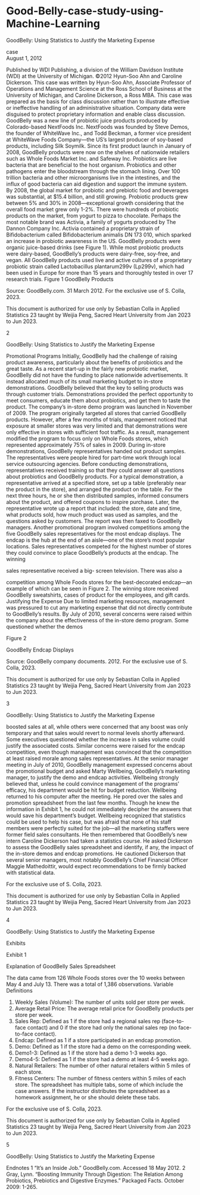 # Good-Belly-case-study-using-Machine-Learning

GoodBelly: Using Statistics to Justify the Marketing
Expense

case  
August 1, 2012

Published by WDI Publishing, a division of the William Davidson Institute (WDI) at the University of Michigan.
©2012 Hyun-Soo Ahn and Caroline Dickerson. This case was written by Hyun-Soo Ahn, Associate Professor of Operations and Management
Science at the Ross School of Business at the University of Michigan, and Caroline Dickerson, a Ross MBA. This case was prepared as
the basis for class discussion rather than to illustrate effective or ineffective handling of an administrative situation. Company data
were disguised to protect proprietary information and enable class discussion.
GoodBelly was a new line of probiotic juice products produced by Colorado-based NextFoods Inc.
NextFoods was founded by Steve Demos, the founder of WhiteWave Inc., and Todd Beckman, a former vice
president at WhiteWave Foods Company—the US’s largest producer of soy-based products, including Silk
Soymilk. Since its first product launch in January of 2008, GoodBelly products were now on the shelves of
nationwide retailers such as Whole Foods Market Inc. and Safeway Inc.
Probiotics are live bacteria that are beneficial to the host organism. Probiotics and other pathogens
enter the bloodstream through the stomach lining. Over 100 trillion bacteria and other microorganisms
live in the intestines, and the influx of good
bacteria can aid digestion and support the
immune system. By 2008, the global market for
probiotic and prebiotic food and beverages was
substantial, at $15.4 billion, and still growing.
Probiotic products grew between 5% and 30%
in 2008—exceptional growth considering
that the overall food market grew only 1-2%.
There were hundreds of probiotic products on
the market, from yogurt to pizza to chocolate.
Perhaps the most notable brand was Activia,
a family of yogurts produced by The Dannon
Company Inc. Activia contained a proprietary
strain of Bifidobacterium called Bifidobacterium
animalis DN 173 010, which sparked an increase
in probiotic awareness in the US.
GoodBelly products were organic juice-based drinks (see Figure 1). While most probiotic products were
dairy-based, GoodBelly’s products were dairy-free, soy-free, and vegan. All GoodBelly products used live and
active cultures of a proprietary probiotic strain called Lactobacillus plantarum299v (Lp299v), which had
been used in Europe for more than 15 years and thoroughly tested in over 17 research trials.
Figure 1
GoodBelly Products

Source: GoodBelly.com. 31 March 2012.
For the exclusive use of S. Colla, 2023.

This document is authorized for use only by Sebastian Colla in Applied Statistics 23 taught by Weijia Peng, Sacred Heart University from Jan 2023 to Jun 2023.

2

GoodBelly: Using Statistics to Justify the Marketing Expense  

Promotional Programs
Initially, GoodBelly had the challenge of raising product awareness, particularly about the benefits of
probiotics and the great taste. As a recent start-up in the fairly new probiotic market, GoodBelly did not have
the funding to place nationwide advertisements. It instead allocated much of its small marketing budget to
in-store demonstrations. GoodBelly believed that the key to selling products was through customer trials.
Demonstrations provided the perfect opportunity to meet consumers, educate them about probiotics, and
get them to taste the product.
The company’s in-store demo program was launched in November of 2009. The program originally
targeted all stores that carried GoodBelly products. However, after a few months of trials, management
noticed that exposure at smaller stores was very limited and that demonstrations were only effective in
stores with sufficient foot traffic. As a result, management modified the program to focus only on Whole
Foods stores, which represented approximately 75% of sales in 2009.
During in-store demonstrations, GoodBelly representatives handed out product samples. The
representatives were people hired for part-time work through local service outsourcing agencies. Before
conducting demonstrations, representatives received training so that they could answer all questions about
probiotics and GoodBelly products. For a typical demonstration, a representative arrived at a specified store,
set up a table (preferably near the product in the store), and arranged the product on the table. For the next
three hours, he or she then distributed samples, informed consumers about the product, and offered coupons
to inspire purchase. Later, the representative wrote up a report that included: the store, date and time, what
products sold, how much product was used as samples, and the questions asked by customers. The report
was then faxed to GoodBelly managers.
Another promotional program
involved competitions among the five
GoodBelly sales representatives for the
most endcap displays. The endcap is
the hub at the end of an aisle—one
of the store’s most popular locations.
Sales representatives competed for
the highest number of stores they
could convince to place GoodBelly’s
products at the endcap. The winning

sales representative received a big-
screen television. There was also a

competition among Whole Foods stores
for the best-decorated endcap—an
example of which can be seen in
Figure 2. The winning store received
GoodBelly sweatshirts, cases of product
for the employees, and gift cards.
Justifying the Expense
Due to limited marketing resources, management was pressured to cut any marketing expense that
did not directly contribute to GoodBelly’s results. By July of 2010, several concerns were raised within
the company about the effectiveness of the in-store demo program. Some questioned whether the demos

Figure 2

GoodBelly Endcap Displays

Source: GoodBelly company documents. 2012.
For the exclusive use of S. Colla, 2023.

This document is authorized for use only by Sebastian Colla in Applied Statistics 23 taught by Weijia Peng, Sacred Heart University from Jan 2023 to Jun 2023.

3

GoodBelly: Using Statistics to Justify the Marketing Expense  

boosted sales at all, while others were concerned that any boost was only temporary and that sales would
revert to normal levels shortly afterward. Some executives questioned whether the increase in sales volume
could justify the associated costs. Similar concerns were raised for the endcap competition, even though
management was convinced that the competition at least raised morale among sales representatives.
At the senior manager meeting in July of 2010, GoodBelly management expressed concerns about the
promotional budget and asked Marty Wellbeing, GoodBelly’s marketing manager, to justify the demo and
endcap activities. Wellbeing strongly believed that, unless he could convince management of the programs’
efficacy, his department would be hit for budget reduction.
Wellbeing returned to his computer after the meeting. He pored over the sales and promotion spreadsheet
from the last few months. Though he knew the information in Exhibit 1, he could not immediately decipher
the answers that would save his department’s budget. Wellbeing recognized that statistics could be used
to help his case, but was afraid that none of his staff members were perfectly suited for the job—all the
marketing staffers were former field sales consultants. He then remembered that GoodBelly’s new intern
Caroline Dickerson had taken a statistics course. He asked Dickerson to assess the GoodBelly sales spreadsheet
and identify, if any, the impact of the in-store demos and endcap promotions. He cautioned Dickerson that
several senior managers, most notably GoodBelly’s Chief Financial Officer Maggie Mathedoittir, would expect
recommendations to be firmly backed with statistical data.

For the exclusive use of S. Colla, 2023.

This document is authorized for use only by Sebastian Colla in Applied Statistics 23 taught by Weijia Peng, Sacred Heart University from Jan 2023 to Jun 2023.

4

GoodBelly: Using Statistics to Justify the Marketing Expense  

Exhibits

Exhibit 1

Explanation of GoodBelly Sales Spreadsheet

The data came from 126 Whole Foods stores over the 10 weeks between May 4 and July 13. There was
a total of 1,386 observations.
Variable Definitions
1. Weekly Sales (Volume): The number of units sold per store per week.
2. Average Retail Price: The average retail price for GoodBelly products per store per week.
3. Sales Rep: Defined as 1 if the store had a regional sales rep (face-to-face contact) and 0 if the
store had only the national sales rep (no face-to-face contact).
4. Endcap: Defined as 1 if a store participated in an endcap promotion.
5. Demo: Defined as 1 if the store had a demo on the corresponding week.
6. Demo1-3: Defined as 1 if the store had a demo 1-3 weeks ago.
7. Demo4-5: Defined as 1 if the store had a demo at least 4-5 weeks ago.
8. Natural Retailers: The number of other natural retailers within 5 miles of each store.
9. Fitness Centers: The number of fitness centers within 5 miles of each store.
The spreadsheet has multiple tabs, some of which include the case answers. If the instructor distributes
the spreadsheet as a homework assignment, he or she should delete these tabs.

For the exclusive use of S. Colla, 2023.

This document is authorized for use only by Sebastian Colla in Applied Statistics 23 taught by Weijia Peng, Sacred Heart University from Jan 2023 to Jun 2023.

5

GoodBelly: Using Statistics to Justify the Marketing Expense  

Endnotes
1 “It’s an Inside Job.” GoodBelly.com. Accessed 18 May 2012.
2 Gray, Lynn. “Boosting Immunity Through Digestion: The Relation Among Probiotics, Prebiotics and Digestive Enzymes.” Packaged
Facts. October 2009: 1-265.
